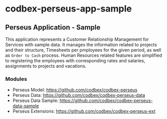 # codbex-perseus-app-sample

## Perseus Application - Sample

This application represents a Customer Relationship Management for Services with sample data. It manages the information related to projects and their structure, Timesheets per pmployees for the given period, as well as `Order to Cash` process.
Human Resources related features are simplified to registering the employees with corresponding rates and salaries, assignments to projects and vacations.

### Modules

* Perseus Model: https://github.com/codbex/codbex-perseus
* Perseus Data: https://github.com/codbex/codbex-perseus-data
* Perseus Data Sample: https://github.com/codbex/codbex-perseus-data-sample
* Perseus Extensions: https://github.com/codbex/codbex-perseus-ext
